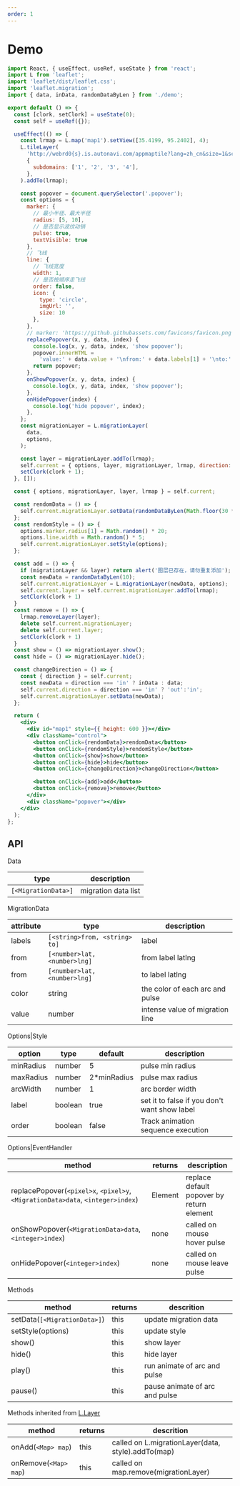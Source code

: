 ```yaml
---
order: 1
---
```


# Demo

```jsx
import React, { useEffect, useRef, useState } from 'react';
import L from 'leaflet';
import 'leaflet/dist/leaflet.css';
import 'leaflet.migration';
import { data, inData, randomDataByLen } from './demo';

export default () => {
  const [clork, setClork] = useState(0);
  const self = useRef({});

  useEffect(() => {
    const lrmap = L.map('map1').setView([35.4199, 95.2402], 4);
    L.tileLayer(
      'http://webrd0{s}.is.autonavi.com/appmaptile?lang=zh_cn&size=1&scale=1&style=8&x={x}&y={y}&z={z}',
      {
        subdomains: ['1', '2', '3', '4'],
      },
    ).addTo(lrmap);

    const popover = document.querySelector('.popover');
    const options = {
      marker: {
        // 最小半径、最大半径
        radius: [5, 10],
        // 是否显示波纹动销
        pulse: true,
        textVisible: true
      },
      // 飞线
      line: {
        // 飞线宽度
        width: 1,
        // 是否按顺序走飞线
        order: false,
        icon: {
          type: 'circle',
          imgUrl: '',
          size: 10
        },
      },
      // marker: 'https://github.githubassets.com/favicons/favicon.png',
      replacePopover(x, y, data, index) {
        console.log(x, y, data, index, 'show popover');
        popover.innerHTML =
          'value:' + data.value + '\nfrom:' + data.labels[1] + '\nto:' + data.labels[0];
        return popover;
      },
      onShowPopover(x, y, data, index) {
        console.log(x, y, data, index, 'show popover');
      },
      onHidePopover(index) {
        console.log('hide popover', index);
      },
    };
    const migrationLayer = L.migrationLayer(
      data,
      options,
    );

    const layer = migrationLayer.addTo(lrmap);
    self.current = { options, layer, migrationLayer, lrmap, direction: 'in' };
    setClork(clork + 1);
  }, []);

  const { options, migrationLayer, layer, lrmap } = self.current;

  const rendomData = () => {
    self.current.migrationLayer.setData(randomDataByLen(Math.floor(30 * Math.random())));
  };
  const rendomStyle = () => {
    options.marker.radius[1] = Math.random() * 20;
    options.line.width = Math.random() * 5;
    self.current.migrationLayer.setStyle(options);
  };

  const add = () => {
    if (migrationLayer && layer) return alert('图层已存在，请勿重复添加');
    const newData = randomDataByLen(10);
    self.current.migrationLayer = L.migrationLayer(newData, options);
    self.current.layer = self.current.migrationLayer.addTo(lrmap);
    setClork(clork + 1)
  }
  const remove = () => {
    lrmap.removeLayer(layer);
    delete self.current.migrationLayer;
    delete self.current.layer;
    setClork(clork + 1)
  }
  const show = () => migrationLayer.show();
  const hide = () => migrationLayer.hide();

  const changeDirection = () => {
    const { direction } = self.current;
    const newData = direction === 'in' ? inData : data;
    self.current.direction = direction === 'in' ? 'out':'in';
    self.current.migrationLayer.setData(newData);
  };

  return (
    <div>
      <div id="map1" style={{ height: 600 }}></div>
      <div className="control">
        <button onClick={rendomData}>rendomData</button>
        <button onClick={rendomStyle}>rendomStyle</button>
        <button onClick={show}>show</button>
        <button onClick={hide}>hide</button>
        <button onClick={changeDirection}>changeDirection</button>

        <button onClick={add}>add</button>
        <button onClick={remove}>remove</button>
      </div>
      <div className="popover"></div>
    </div>
  );
};
```

## API

Data

| type                | description         |
| ------------------- | ------------------- |
| `[<MigrationData>]` | migration data list |

MigrationData

| attribute | type                          | description                     |
| --------- | ----------------------------- | ------------------------------- |
| labels    | `[<string>from, <string> to]` | label                           |
| from      | `[<number>lat, <number>lng]`  | from label latlng               |
| from      | `[<number>lat, <number>lng]`  | to label latlng                 |
| color     | string                        | the color of each arc and pulse |
| value     | number                        | intense value of migration line |

Options|Style

| option    | type    | default      | description                                  |
| --------- | ------- | ------------ | -------------------------------------------- |
| minRadius | number  | 5            | pulse min radius                             |
| maxRadius | number  | 2\*minRadius | pulse max radius                             |
| arcWidth  | number  | 1            | arc border width                             |
| label     | boolean | true         | set it to false if you don't want show label |
| order     | boolean | false        | Track animation sequence execution           |

Options|EventHandler

| method | returns | description |
| --- | --- | --- |
| replacePopover(`<pixel>x`, `<pixel>y`, `<MigrationData>data`, `<integer>index`) | Element | replace default popover by return element |
| onShowPopover(`<MigrationData>data`, `<integer>index`) | none | called on mouse hover pulse |
| onHidePopover(`<integer>index`) | none | called on mouse leave pulse |

Methods

| method                       | returns | descrition                     |
| ---------------------------- | ------- | ------------------------------ |
| setData(`[<MigrationData>]`) | this    | update migration data          |
| setStyle(options)            | this    | update style                   |
| show()                       | this    | show layer                     |
| hide()                       | this    | hide layer                     |
| play()                       | this    | run animate of arc and pulse   |
| pause()                      | this    | pause animate of arc and pulse |

Methods inherited from [L.Layer](https://leafletjs.com/reference-1.5.0.html#layer)

| method                | returns | descrition                                         |
| --------------------- | ------- | -------------------------------------------------- |
| onAdd(`<Map> map`)    | this    | called on L.migrationLayer(data, style).addTo(map) |
| onRemove(`<Map> map`) | this    | called on map.remove(migrationLayer)               |
